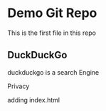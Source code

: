 # Demo Git Repo

This is the first file in this repo

## DuckDuckGo
duckduckgo is a search Engine

Privacy

adding index.html
